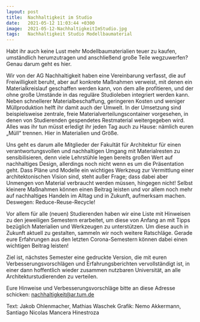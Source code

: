 ```yaml
---
layout: post
title:  Nachhaltigkeit im Studio
date:   2021-05-12 11:03:44 +0300
image:  2021-05-12-NachhaltigkeitImStudio.jpg
tags:   Nachhaltigkeit Studio Modellbaumaterial
---
```

Habt ihr auch keine Lust mehr Modellbaumaterialien teuer zu kaufen, umständlich herumzutragen und anschließend große Teile wegzuwerfen? Genau darum geht es hier.

Wir von der AG Nachhaltigkeit haben eine Vereinbarung verfasst, die auf Freiwilligkeit beruht, aber auf konkrete Maßnahmen verweist, mit denen ein Materialkreislauf geschaffen werden kann, von dem alle profitieren, und der ohne große Umstände in das reguläre Studioleben integriert werden kann. Neben schnellerer Materialbeschaffung, geringeren Kosten und weniger Müllproduktion helft ihr damit auch der Umwelt. In der Umsetzung sind beispielsweise zentrale, freie Materialverteilungscontainer vorgesehen, in denen von Studierenden gespendetes Restmaterial weitergegeben wird. Alles was ihr tun müsst erledigt ihr jeden Tag auch zu Hause: nämlich euren „Müll“ trennen. Hier in Materialien und Größe.

Uns geht es darum alle Mitglieder der Fakultät für Architektur für einen verantwortungsvollen und nachhaltigen Umgang mit Materialresten zu sensibilisieren, denn viele Lehrstühle legen bereits großen Wert auf nachhaltiges Design, allerdings noch nicht wenn es um die Präsentation geht.
Dass Pläne und Modelle ein wichtiges Werkzeug zur Vermittlung einer architektonischen Vision sind, steht außer Frage; dass dabei aber Unmengen von Material verbraucht werden müssen, hingegen nicht! Selbst kleinere Maßnahmen können einen Beitrag leisten und vor allem noch mehr auf nachhaltiges Handeln im Alltag und in Zukunft, aufmerksam machen. Deswegen: Reduce-Reuse-Recycle!

Vor allem für alle (neuen) Studierenden haben wir eine Liste mit Hinweisen zu den jeweiligen Semestern erarbeitet, um diese von Anfang an mit Tipps bezüglich Materialien und Werkzeugen zu unterstützen. Um diese auch in Zukunft aktuell zu gestalten, sammeln wir noch weitere Ratschläge. Gerade eure Erfahrungen aus den letzten Corona-Semestern können dabei einen wichtigen Beitrag leisten!

Ziel ist, nächstes Semester eine gedruckte Version, die mit euren Verbesserungsvorschlägen und Erfahrungsberichten vervollständigt ist, in einer dann hoffentlich wieder zusammen nutzbaren Universität, an alle Architekturstudierenden zu verteilen.


Eure Hinweise und Verbesserungsvorschläge bitte an diese Adresse schicken: nachhaltigkeit@ar.tum.de

Text: Jakob Ohlenmacher, Mathias Waschek
Grafik: Nemo Akkermann, Santiago Nicolas Mancera Hinestroza